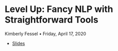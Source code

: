 # Level Up: Fancy NLP with Straightforward Tools
Kimberly Fessel • Friday, April 17, 2020

- [Slides](ODSC_East_2020_KFessel_Deck.pdf)

